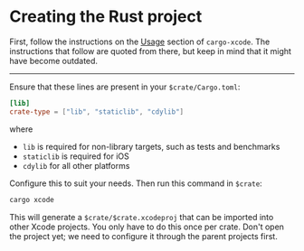 # Creating the Rust project

First, follow the instructions on the [Usage](https://gitlab.com/kornelski/cargo-xcode#usage)
section of `cargo-xcode`. The instructions that follow are quoted from there, but keep in mind
that it might have become outdated.

---

Ensure that these lines are present in your `$crate/Cargo.toml`:

```toml
[lib]
crate-type = ["lib", "staticlib", "cdylib"]
```

where
- `lib` is required for non-library targets, such as tests and benchmarks
- `staticlib` is required for iOS
- `cdylib` for all other platforms

Configure this to suit your needs. Then run this command in `$crate`:

```bash
cargo xcode
```

This will generate a `$crate/$crate.xcodeproj` that can be imported into other Xcode projects.
You only have to do this once per crate.
Don't open the project yet; we need to configure it through the parent projects first.
